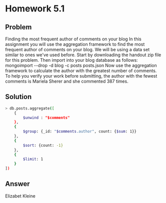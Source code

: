 # Homework 5.1

## Problem

Finding the most frequent author of comments on your blog
In this assignment you will use the aggregation framework to find the most frequent author of comments on your blog. We will be using a data set similar to ones we've used before.
Start by downloading the handout zip file for this problem. Then import into your blog database as follows:
mongoimport --drop -d blog -c posts posts.json
Now use the aggregation framework to calculate the author with the greatest number of comments.
To help you verify your work before submitting, the author with the fewest comments is Mariela Sherer and she commented 387 times.

## Solution

```sh
> db.posts.aggregate([
	{
		$unwind : "$comments"
	},
	{
		$group: {_id: "$comments.author", count: {$sum: 1}}
	},
	{
		$sort: {count: -1}
	},
	{
		$limit: 1
	}
])
```
## Answer

Elizabet Kleine
